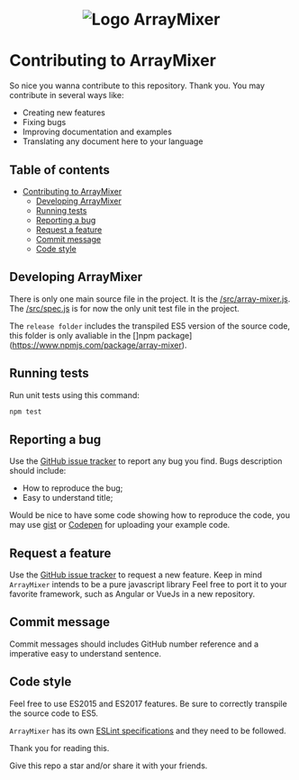<h1 align="center">
  <br>
   <img src="https://openclipart.org/image/480px/svg_to_png/287053/1505709521.png&disposition=attachment" alt="Logo ArrayMixer" title="Logo ArrayMixer by  cliparteles ( https://openclipart.org/user-detail/cliparteles )" />
  <br>
</h1>

# Contributing to ArrayMixer

So nice you wanna contribute to this repository. Thank you.
You may contribute in several ways like:

* Creating new features
* Fixing bugs
* Improving documentation and examples
* Translating any document here to your language

## Table of contents

* [Contributing to ArrayMixer](#contributing-to-arraymixer)
  * [Developing ArrayMixer](#developing-arraymixer)
  * [Running tests](#running-tests)
  * [Reporting a bug](#reporting-a-bug)
  * [Request a feature](#request-a-feature)
  * [Commit message](#commit-message)
  * [Code style](#code-style)

## Developing ArrayMixer

There is only one main source file in the project. It is the [/src/array-mixer.js](/src/array-mixer.js).
The [/src/spec.js](/src/spec.js) is for now the only unit test file in the project.

The `release folder` includes the transpiled ES5 version of the source code, this folder is only avaliable in the []npm package](https://www.npmjs.com/package/array-mixer). 

## Running tests

Run unit tests using this command:

```bash
npm test
```

## Reporting a bug

Use the [GitHub issue tracker](https://github.com/teles/array-mixer/issues) to report any bug you find.
Bugs description should include:

* How to reproduce the bug;
* Easy to understand title;

Would be nice to have some code showing how to reproduce the code, you may use [gist](https://gist.github.com) or [Codepen](https://codepen.io) for uploading your example code.

## Request a feature

Use the [GitHub issue tracker](https://github.com/teles/array-mixer/issues) to request a new feature.
Keep in mind `ArrayMixer` intends to be a pure javascript library
Feel free to port it to your favorite framework, such as Angular or VueJs in a new repository.


## Commit message

Commit messages should includes GitHub number reference and a imperative easy to understand sentence.

## Code style

Feel free to use ES2015 and ES2017 features.
Be sure to correctly transpile the source code to ES5.

`ArrayMixer` has its own [ESLint specifications](.eslint) and they need to be followed. 

Thank you for reading this.


Give this repo a star and/or share it with your friends.